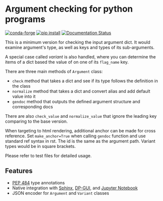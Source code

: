 # Argument checking for python programs

[![conda-forge](https://img.shields.io/conda/dn/conda-forge/dargs?color=red&label=conda-forge&logo=conda-forge)](https://anaconda.org/conda-forge/dargs)
[![pip install](https://img.shields.io/pypi/dm/dargs?label=pip%20install&logo=pypi)](https://pypi.org/project/dargs)
[![Documentation Status](https://readthedocs.org/projects/dargs/badge/)](https://dargs.readthedocs.io/)

This is a minimum version for checking the input argument dict.
It would examine argument's type,  as well as keys and types of its sub-arguments.

A special case called *variant* is also handled,
where you can determine the items of a dict based the value of on one of its `flag_name` key.

There are three main methods of `Argument` class:

- `check` method that takes a dict and see if its type follows the definition in the class
- `normalize` method that takes a dict and convert alias and add default value into it
- `gendoc` method that outputs the defined argument structure and corresponding docs

There are also `check_value` and `normalize_value` that
ignore the leading key comparing to the base version.

When targeting to html rendering, additional anchor can be made for cross reference.
Set `make_anchor=True` when calling `gendoc` function and use standard ref syntax in rst.
The id is the same as the argument path. Variant types would be in square brackets.

Please refer to test files for detailed usage.

## Features

- [PEP 484](https://peps.python.org/pep-0484/) type annotations
- Native integration with [Sphinx](https://github.com/sphinx-doc/sphinx), [DP-GUI](https://github.com/deepmodeling/dpgui), and [Jupyter Notebook](https://jupyter.org/)
- JSON encoder for `Argument` and `Variant` classes
